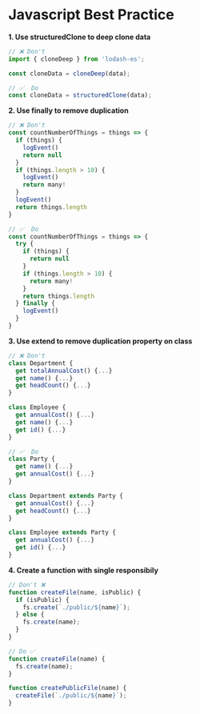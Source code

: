 # Javascript Best Practice 

**1. Use structuredClone to deep clone data**

```javascript
// ❌ Don't 
import { cloneDeep } from 'lodash-es';

const cloneData = cloneDeep(data);

// ✅  Do 
const cloneData = structuredClone(data);
```

**2. Use finally to remove duplication**

```javascript
// ❌ Don't 
const countNumberOfThings = things => {
  if (things) {
    logEvent()
    return null
  }
  if (things.length > 10) {
    logEvent()
    return many!
  }
  logEvent()
  return things.length
}

// ✅  Do
const countNumberOfThings = things => {
  try {
    if (things) {
      return null
    }
    if (things.length > 10) {
      return many!
    }
    return things.length
  } finally {
    logEvent()
  }
}
```

**3. Use extend to remove duplication property on class**
```javascript
// ❌ Don't
class Department {
  get totalAnnualCost() {...}
  get name() {...}
  get headCount() {...}
}

class Employee {
  get annualCost() {...}
  get name() {...}
  get id() {...}
}

// ✅  Do
class Party {
  get name() {...}
  get annualCost() {...}
}

class Department extends Party {
  get annualCost() {...}
  get headCount() {...}
}

class Employee extends Party {
  get annualCost() {...}
  get id() {...}
}
```
**4. Create a function with single responsibily**
```javascript
// Don't ❌
function createFile(name, isPublic) {
  if (isPublic) {
    fs.create(`./public/${name}`);
  } else {
    fs.create(name);
  }
}

// Do ✅
function createFile(name) {
  fs.create(name);
}

function createPublicFile(name) {
  createFile(`./public/${name}`);
}
```
